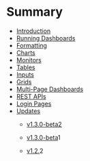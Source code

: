 # Summary

* [Introduction](README.md)
* [Running Dashboards](running-dashboards.md)
* [Formatting](formatting.md)
* [Charts](charts.md)
* [Monitors](monitors.md)
* [Tables](tables.md)
* [Inputs](inputs.md)
* [Grids](grids.md)
* [Multi-Page Dashboards](multi-page-dashboards.md)
* [REST APIs](rest-apis.md)
* [Login Pages](authentication.md)
* [Updates](updates.md)
  * [v1.3.0-beta2](https://www.gitbook.com/book/adamdriscoll/powershell-universal-dashboard/edit#)

  * [v1.3.0-beta](v130-beta1.md)1

  * [v1.2.](v122.md)2





